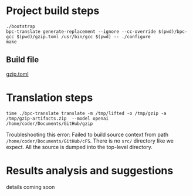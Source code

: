 # Project build steps

```
./bootstrap
bpc-translate generate-replacement --ignore --cc-override $(pwd)/bpc-gcc $(pwd)/gzip.toml /usr/bin/gcc $(pwd) -- ./configure
make
```

## Build file

[gzip.toml](gzip.toml)

# Translation steps

```
time ./bpc-translate translate -m /tmp/lifted -o /tmp/gzip -a /tmp/gzip-artifacts.zip  --model openai /home/coder/Documents/GitHub/gzip
```

Troubleshooting this error: Failed to build source context from path `/home/coder/Documents/GitHub/cFS`. There is no `src/` directory like we expect. All the source is dumped into the top-level directory. 

# Results analysis and suggestions

details coming soon



